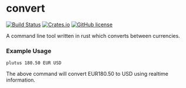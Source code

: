 # convert

[![Build Status](https://travis-ci.com/theycallmemac/plutus.svg?token=LXpTJmtqBSjEDxSB5vRf&branch=master)](https://travis-ci.com/theycallmemac/plutus) [![Crates.io](https://img.shields.io/crates/v/plutus.svg)](https://crates.io/crates/plutus) [![GitHub license](https://img.shields.io/github/license/theycallmemac/dcurooms.svg)](https://github.com/theycallmemac/plutus/blob/master/LICENSE)

A command line tool written in rust which converts between currencies.

### Example Usage

```plutus 180.50 EUR USD```

The above command will convert EUR180.50 to USD using realtime information.
